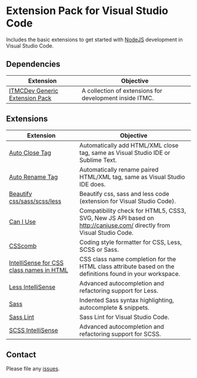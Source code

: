# Extension Pack for Visual Studio Code

Includes the basic extensions to get started with [NodeJS](http://nodejs.com/) development in Visual Studio Code.

## Dependencies

Extension | Objective
--------- | ---------
[ITMCDev Generic Extension Pack](https://marketplace.visualstudio.com/items?itemName=itmcdev.generic-extension-pack) | A collection of extensions for development inside ITMC.

## Extensions

Extension | Objective
--------- | ---------
[Auto Close Tag](https://marketplace.visualstudio.com/items?itemName=formulahendry.auto-close-tag) | Automatically add HTML/XML close tag, same as Visual Studio IDE or Sublime Text.
[Auto Rename Tag](https://marketplace.visualstudio.com/items?itemName=formulahendry.auto-rename-tag) | Automatically rename paired HTML/XML tag, same as Visual Studio IDE does.
[Beautify css/sass/scss/less](https://marketplace.visualstudio.com/items?itemName=michelemelluso.code-beautifier) | Beautify css, sass and less code (extension for Visual Studio Code).
[Can I Use](https://marketplace.visualstudio.com/items?itemName=akamud.vscode-caniuse) | Compatibility check for HTML5, CSS3, SVG, New JS API based on http://caniuse.com/ directly from Visual Studio Code.
[CSScomb](https://marketplace.visualstudio.com/items?itemName=mrmlnc.vscode-csscomb) | Coding style formatter for CSS, Less, SCSS or Sass.
[IntelliSense for CSS class names in HTML](https://marketplace.visualstudio.com/items?itemName=Zignd.html-css-class-completion) | CSS class name completion for the HTML class attribute based on the definitions found in your workspace.
[Less IntelliSense](https://marketplace.visualstudio.com/items?itemName=mrmlnc.vscode-less) | Advanced autocompletion and refactoring support for Less.
[Sass](https://marketplace.visualstudio.com/items?itemName=robinbentley.sass-indented) | Indented Sass syntax highlighting, autocomplete & snippets.
[Sass Lint](https://marketplace.visualstudio.com/items?itemName=glen-84.sass-lint) | Sass Lint for Visual Studio Code.
[SCSS IntelliSense](https://marketplace.visualstudio.com/items?itemName=Zignd.html-css-class-completion) | Advanced autocompletion and refactoring support for SCSS.

## Contact

Please file any [issues](https://github.com/itmcdev/vscode-extensions/issues).